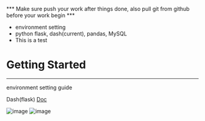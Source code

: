 *** Make sure push your work after things done, also pull git from github before your work begin ***

* environment setting
* python flask, dash(current), pandas, MySQL
* This is a test
# Getting Started
---
environment setting guide

Dash(flask) [Doc](https://dash.plotly.com/)

![image](https://github.com/JulyJun/sts-do-sth/assets/41910139/44305e99-1774-4d3b-906a-c1bf006c33fa)
![image](https://github.com/JulyJun/sts-do-sth/assets/41910139/fcc57b7f-1a68-4275-b9db-b8b1ea496434)
